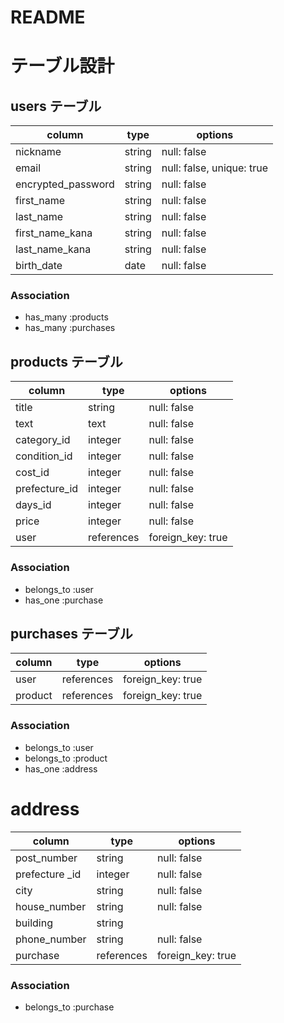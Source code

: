 # README
# テーブル設計

## users テーブル 

| column             | type   |options                  |
|--------------------|--------|-------------------------|
| nickname           | string |null: false              |
| email              | string |null: false, unique: true|
| encrypted_password | string |null: false              |
| first_name         | string |null: false              |
| last_name          | string |null: false              |
| first_name_kana    | string |null: false              |
| last_name_kana     | string |null: false              |
| birth_date         | date   |null: false              |

### Association

- has_many :products
- has_many :purchases

## products テーブル

| column            | type          | options           |
|-------------------|---------------|-------------------|
| title             | string        | null: false       |
| text              | text          | null: false       |
| category_id       | integer       | null: false       |
| condition_id      | integer       | null: false       |
| cost_id           | integer       | null: false       |
| prefecture_id     | integer       | null: false       |
| days_id           | integer       | null: false       |
| price             | integer       | null: false       |
| user              | references    | foreign_key: true |

### Association

- belongs_to :user
- has_one :purchase

## purchases テーブル

|column               |type        |options            |
|---------------------|------------|-------------------|
| user                | references | foreign_key: true |
| product             | references | foreign_key: true |

### Association

- belongs_to :user
- belongs_to :product
- has_one :address


# address

|column               |type        |options            |
|---------------------|------------|-------------------|
| post_number         | string     | null: false       |
| prefecture _id      | integer    | null: false       |
| city                | string     | null: false       |
| house_number        | string     | null: false       |
| building            | string     |                   |
| phone_number        | string     | null: false       |
| purchase            | references | foreign_key: true |

### Association

- belongs_to :purchase